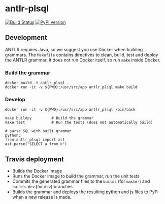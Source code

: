 # antlr-plsql

[![Build Status](https://travis-ci.org/datacamp/antlr-plsql.svg?branch=master)](https://travis-ci.org/datacamp/antlr-plsql)
[![PyPI version](https://badge.fury.io/py/antlr-plsql.svg)](https://badge.fury.io/py/antlr-plsql)

## Development

ANTLR requires Java, so we suggest you use Docker when building grammars. The `Makefile` contains directives to clean, build, test and deploy the ANTLR grammar. It does not run Docker itself, so run `make` inside Docker.

### Build the grammar

```
docker build -t antlr_plsql .
docker run -it -v ${PWD}:/usr/src/app antlr_plsql make build
```

### Develop

```
docker run -it -v ${PWD}:/usr/src/app antlr_plsql /bin/bash

make buildpy         # Build the grammar
make test            # Run the tests (does not automatically build)

# parse SQL with built grammar
python3
from antlr_plsql import ast
ast.parse("SELECT a from b")
```

## Travis deployment

- Builds the Docker image
- Runs the Docker image to build the grammar, run the unit tests
- Commits the generated grammar files to the `builds` (for `master`) and `builds-dev` (for `dev`) branches.
- Builds the grammar and deploys the resulting python and js files to PyPi when a new release is made.